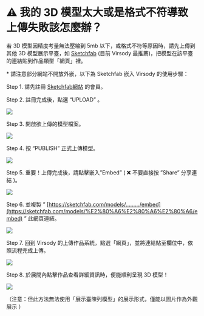 # ⚠️ 我的 3D 模型太大或是格式不符導致上傳失敗該怎麼辦？

若 3D 模型因精度考量無法壓縮到 5mb 以下，或格式不符等原因時，請先上傳到其他 3D 模型展示平臺，如 [Sketchfab](https://sketchfab.com/feed) (目前 Virsody 最推薦)，把模型在該平臺的連結貼到作品類型「網頁」裡。

&#x20;\* 請注意部分網站不開放外嵌，以下為 Sketchfab 嵌入 Virsody 的使用步驟：



Step 1. 請先註冊 [Sketchfab網站](https://sketchfab.com/feed) 的會員。

Step 2. 註冊完成後，點選 “UPLOAD” 。

![](../../../.gitbook/assets/截圖\_2022-05-20\_下午4.26.30.png)

Step 3. 開啟欲上傳的模型檔案。

![](../../../.gitbook/assets/截圖\_2022-05-20\_下午4.30.19.png)

Step 4. 按 “PUBLISH” 正式上傳模型。

![](../../../.gitbook/assets/截圖\_2022-05-20\_下午4.33.03.png)

Step 5. 重要！上傳完成後，請點擊嵌入”Embed” ( ❌ 不要直接按 ”Share” 分享連結 )。

![](../../../.gitbook/assets/截圖\_2022-05-20\_下午4.35.49.png)

Step 6. 並複製 ” [https://sketchfab.com/models/………/embed](https://sketchfab.com/models/%E2%80%A6%E2%80%A6%E2%80%A6/embed) ” 此網頁連結。

![](../../../.gitbook/assets/截圖\_2022-05-20\_下午4.50.49.png)

Step 7. 回到 Virsody 的上傳作品系統，點選「網頁」，並將連結貼至欄位中，依照流程完成上傳。

![](../../../.gitbook/assets/截圖\_2022-05-20\_下午6.32.38.png)

Step 8. 於展間內點擊作品查看詳細資訊時，便能順利呈現 3D 模型！

![](../../../.gitbook/assets/截圖\_2022-05-20\_下午4.59.54.png)

（注意：但此方法無法使用「展示臺陳列模型」的展示形式，僅能以圖片作為外觀展示 ）









